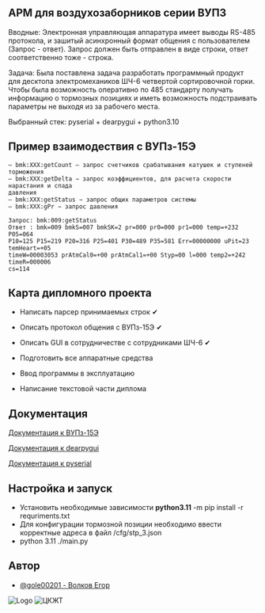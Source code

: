 ## АРМ для воздухозаборников серии ВУПЗ
Вводные: Электронная управляющая аппаратура имеет выводы RS-485 протокола, и зашитый асинхронный формат общения с пользователем (Запрос - ответ). Запрос должен быть отправлен в виде строки, ответ соответственно тоже - строка. 

Задача: Была поставлена задача разработать программный продукт для десктопа электромехаников ШЧ-6 четвертой сортировочной горки. Чтобы была возможность оперативно по 485 стандарту получать информацию о тормозных позициях и иметь возможность подстраивать параметры не выходя из за рабочего места. 

Выбранный стек: pyserial + dearpygui + python3.10
## Пример взаимодествия с ВУПз-15Э

```
– bmk:XXX:getCount – запрос счетчиков срабатывания катушек и ступеней торможения
– bmk:XXX:getDelta − запрос коэффициентов, для расчета скорости нарастания и спада
давления
– bmk:XXX:getStatus − запрос общих параметров системы
– bmk:XXX:gPr − запрос давления

Запрос: bmk:009:getStatus
Ответ : bmk=009 bmkS=007 bmkSK=2 pr=000 pr0=000 pr1=000 temp=+232 P05=064 
P10=125 P15=219 P20=316 P25=401 P30=489 P35=581 Err=00000000 uPit=23 temHeart=+05 
timeW=00003053 prAtmCal0=+00 prAtmCal1=+00 Styp=00 l=000 temp2=+242 timeR=000006 
cs=114
```


## Карта дипломного проекта

- Написать парсер принимаемых строк ✔

- Описать протокол общения с ВУПз-15Э ✔

- Описать GUI в сотрудничестве с сотрудниками ШЧ-6 ✔

- Подготовить все аппаратные средства 

- Ввод программы в эксплуатацию 

- Написание текстовой части диплома


## Документация

[Документация к ВУПз-15Э](
https://drive.google.com/drive/folders/14EMP5XCe8nRsD5xzLtuE5_0WZRoL-A8t)

[Документация к dearpygui](
https://dearpygui.readthedocs.io)

[Документация к pyserial](
https://pythonhosted.org/pyserial/index.html)

## Настройка и запуск
- Установить необходимые зависимости **python3.11** -m pip install -r requriments.txt
- Для конфигурации тормозной позиции необходимо ввести корректные адреса в файл /cfg/stp_3.json
- python 3.11 ./main.py 


## Автор

- [@gole00201 - Волков Егор](https://github.com/gole00201)


![Logo](https://school292.spb.ru/wp-content/uploads/2021/04/%D0%BF%D0%B3%D1%83%D0%BF%D1%81.png)
![ЦКЖТ](https://nilksa.ru/wp-content/uploads/2017/05/ckzt_logo.gif)
